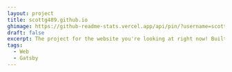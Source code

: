 ```yaml
---
layout: project
title: scottg489.github.io
ghimage: https://github-readme-stats.vercel.app/api/pin/?username=scottg489&repo=scottg489.github.io&show_owner=true
draft: false
excerpt: The project for the website you're looking at right now! Built using the Gatsby framework.
tags:
  - Web
  - Gatsby
---
```


